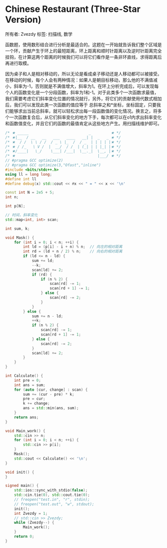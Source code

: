 # Chinese Restaurant (Three-Star Version)

所有者: Zvezdy
标签: 扫描线, 数学

函数题，使用数形结合进行分析是最适合的。这题在一开始就告诉我们整个区域是一个环，贡献产生于环上的最短距离，环上距离和顺时针距离以及逆时针距离完全挂钩，在计算这两个距离的时候我们可以将它们看作是一条非环直线，求得距离后再进行取模。

因为桌子和人是相对移动的，所以无论是看成桌子移动还是人移动都可以被接受。在移动的时候，每个人会有两种情况：如果人是朝目标移动，那么他的不满值减小，斜率为-1，否则就是不满值增大，斜率为1。在环上分析完成后，可以发现每个人的函数变化是一个分段函数，斜率为1和-1。对于此类多个一次函数求最值，我们需要考虑它们斜率变化位置的情况就行，另外，将它们的贡献使用代数式相加后，我们可以发现此类一次函数的值应等于 总斜率之和*坐标，坐标固定，只要我们能够求出当前总斜率，就可以轻松求出每一段函数值的变化情况。换言之，将多个一次函数复合后，从它们斜率变化的地方下手，每次都可以在o1内求出斜率变化和函数值变化，并且它们的函数的最值肯定从这些地方产生。用扫描线维护即可。

```cpp
/* ★ _____                           _         ★ */
/* ★|__  / __   __   ___   ____   __| |  _   _ ★ */
/* ★  / /  \ \ / /  / _ \ |_  /  / _  | | | | |★ */
/* ★ / /_   \ V /  |  __/  / /  | (_| | | |_| |★ */
/* ★/____|   \_/    \___| /___|  \__._|  \__, |★ */
/* ★                                     |___/ ★ */
// #pragma GCC optimize(2)
// #pragma GCC optimize(3,"Ofast","inline")
#include <bits/stdc++.h>
using ll = long long;
#define int ll
#define debug(x) std::cout << #x << " = " << x << '\n'

const int N = 2e5 + 5;
int n;

int p[N];

// 时间，斜率变化
std::map<int, int> scan;

int sum, k;

void Mask() {
    for (int i = 0; i < n; ++i) {
        int ld = (p[i] - i + n) % n;  // 向左的相对距离
        int rd = (ld + n / 2) % n;    // 向右的相对距离
        if (ld <= n - ld) {
            sum += ld;
            --k;
            scan[ld] += 2;
            if (rd) {
                if (n % 2) {
                    scan[rd] -= 1;
                    scan[rd + 1] -= 1;
                } else {
                    scan[rd] -= 2;
                }
            }
        } else {
            sum += n - ld;
            ++k;
            if (n % 2) {
                scan[rd] -= 1;
                scan[rd + 1] -= 1;
            } else {
                scan[rd] -= 2;
            }
            scan[ld] += 2;
        }
    }
}

int Calculate() {
    int pre = 0;
    int ans = sum;
    for (auto [cur, change] : scan) {
        sum += (cur - pre) * k;
        pre = cur;
        k += change;
        ans = std::min(ans, sum);
    }
    return ans;
}

void Main_work() {
    std::cin >> n;
    for (int i = 0; i < n; ++i) {
        std::cin >> p[i];
    }
    Mask();
    std::cout << Calculate() << '\n';
}

void init() {
}

signed main() {
    std::ios::sync_with_stdio(false);
    std::cin.tie(0), std::cout.tie(0);
    // freopen("test.in", "r", stdin);
    // freopen("test.out", "w", stdout);
    init();
    int Zvezdy = 1;
    // std::cin >> Zvezdy;
    while (Zvezdy--) {
        Main_work();
    }
    return 0;
}
```